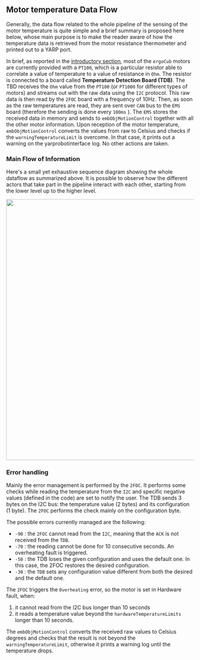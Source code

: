 ## Motor temperature Data Flow

Generally, the data flow related to the whole pipeline of the sensing of the motor temperature is quite simple and a brief summary is proposed here below, whose main purpose is to make the reader aware of how the temperature data is retrieved from the motor resistance thermometer and printed out to a YARP port. 

In brief, as reported in the [introductory section](../general/overview.md#temperature-sensors), most of the `ergoCub` motors are currently provided with a `PT100`, which is a particular resistor able to correlate a value of temperature to a value of resistance in `Ohm`. The resistor is connected to a board called **Temperature Detection Board (TDB)**.
The TBD receives the `Ohm` value from the `PT100` (or `PT1000` for different types of motors) and streams out with the raw data using the `I2C` protocol. This raw data is then read by the `2FOC` board with a frequency of 10Hz. Then, as soon as the raw temperatures are read, they are sent over `CAN` bus to the `EMS` board (therefore the sending is done every `100ms` ). The `EMS` stores the received data in memory and sends to `embObjMotionControl` together with all the other motor information. 
Upon reception of the motor temperature, `embObjMotionControl` converts the values from raw to Celsius and checks if the `warningTemperatureLimit` is overcome. In that case, it prints out a warning on the yarprobotinterface log. No other actions are taken.


### Main Flow of Information

Here's a small yet exhaustive sequence diagram showing the whole dataflow as summarized above. It is possible to observe how the different actors that take part in the pipeline interact with each other, starting from the lower level up to the higher level.

<p align="center">
    <img  src="../img/MotorTemperature-Feature.png" width="700">
</p>


### Error handling
Mainly the error management is performed by the `2FOC`.
It performs some checks while reading the temperature from the `I2C` and specific negative values (defined in the code) are set to notify the user. The TDB sends 3 bytes on the I2C bus: the temperature value (2 bytes) and its configuration (1 byte). The `2FOC` performs the check mainly on the configuration byte.


The possible errors currently managed are the following:

- `-90` : the `2FOC` cannot read from the `I2C`, meaning that the `ACK` is not received from the `TDB`.
- `-70` : the reading cannot be done for 10 consecutive seconds. An overheating fault is triggered.
- `-50` : the TDB loses the given configuration and uses the default one. In this case, the 2FOC restores the desired configuration.
- `-30` : the `TDB` sets any configuration value different from both the desired and the default one.


The `2FOC` triggers the `Overheating` error, so the motor is set in Hardware fault, when:

1. it cannot read from the I2C bus longer than 10 seconds
2. it reads a temperature value beyond the `hardwareTemperatureLimits` longer than 10 seconds.

The `embObjMotionControl` converts the received raw values to Celsius degrees and checks that the result is not beyond the `warningTemperatureLimit`, otherwise it prints a warning log until the temperature drops. 